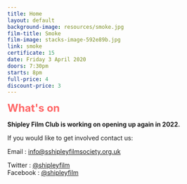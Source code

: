 ```yaml
---
title: Home
layout: default
background-image: resources/smoke.jpg
film-title: Smoke
film-image: stacks-image-592e89b.jpg
link: smoke
certificate: 15
date: Friday 3 April 2020
doors: 7:30pm
starts: 8pm
full-price: 4
discount-price: 3
---
```


<div id='stacks_out_7829_page0' class='stacks_out'>
  <div id='stacks_in_7829_page0' class='stacks_in text_stack'>
    <span style="font-size:24px; color:#FF6666;font-weight:bold; ">What's on</span>
  </div>
</div>

<div id='stacks_out_7829_page0' class='stacks_out'>
<div id='stacks_in_7829_page0' class='stacks_in text_stack' markdown="1">

**Shipley Film Club is working on opening up again in 2022.**

  
If you would like to get involved contact us:

Email <i class="fa fa-envelope-o"></i>: <a style="display:inline" href="mailto:info@sshipleyfilmsociety.org.uk">info@sshipleyfilmsociety.org.uk</a>

Twitter <i class="fa fa-twitter"></i>: <a style="display:inline" href="http://twitter.com/shipleyfilm" title="Find us on Twitter">@shipleyfilm</a>  
Facebook <i class="fa fa-facebook"></i>: <a style="display:inline" href="http://facebook.com/shipleyfilm" title="Find us on Facebook">@shipleyfilm</a>

</div>
</div>

<!--NEXT SHOWING BLOCK

<div id='stacks_out_7829_page0' class='stacks_out'>
  <div id='stacks_in_7829_page0' class='stacks_in text_stack'>
    <span style="font-size:24px; color:#FF6666;font-weight:bold; ">Next Showing:</span>
  </div>
</div>
<div id='stacks_out_4705_page0' class='stacks_out'>
  <div id='stacks_in_4705_page0' class='stacks_in image_stack'>
    <div class='centered_image' >
        <a href="{{ page.link }}/" title="{{ page.film-title }} • {{ page.date }}"><img class='imageStyle' src='files/{{ page.film-image }}' alt='Stacks Image 4706' /></a>
    </div>
  </div>
</div>
<div id='stacks_out_8158_page0' class='stacks_out'>
  <div id='stacks_in_8158_page0' class='stacks_in com_joeworkman_stacks_link_stack'>
    <div id='stacks_out_8166_page0' class='stacks_out'>
      <div id='stacks_in_8166_page0' class='stacks_in text_stack'>
        <span style="font-size:21px; color:#FF6666;font-weight:bold; ">{{ page.film-title }} - CANCELLED<br /></span>
        <span style="font-size:13px; color:#4C4C4C;font-weight:bold; ">Certificate {{ page.certificate }}<br />{{ page.date }}<br />Doors open {{ page.doors }}, film starts {{ page.starts }}<br />&pound;{{ page.full-price }} (&pound;{{ page.discount-price }} unwaged)<br /></span>
        <span style="font-size:13px; color:#4C4C4C;font-weight:bold; ">Please bring a donation for Bradford Met Foodbank<br /></span>
        <br />Two brothers are taken by a father they only knew from a single photograph on a journey into the wilderness&hellip;
      </div>
    </div>
    <div id='stacks_out_8162_page0' class='stacks_out'>
      <div id='stacks_in_8162_page0' class='stacks_in text_stack'>
        <a href="{{ page.link }}/" title="Smoke • 3 April 2020"><span style="font-size:15px; font-weight:bold; ">More details&hellip;</span></a>
      </div>
    </div>
  </div>
</div>
-->


